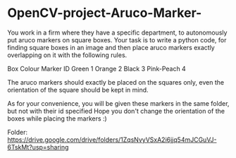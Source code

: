 # OpenCV-project-Aruco-Marker-
You work in a firm where they have a specific department, to autonomously put aruco markers on square boxes. Your task is to write a python code, for finding square boxes in an image and then place aruco markers exactly overlapping on it with the following rules.



Box Colour
Marker ID
Green
1
Orange
2
Black
3
Pink-Peach
4


The aruco markers should exactly be placed on the squares only, even the orientation of the square should be kept in mind.

As for your convenience, you will be given these markers in the same folder, but not with their id specified
Hope you don't change the orientation of the boxes while placing the markers :)

Folder: https://drive.google.com/drive/folders/1ZqsNvyVSxA2i6jjq54mJCGuVJ-6TskMt?usp=sharing

